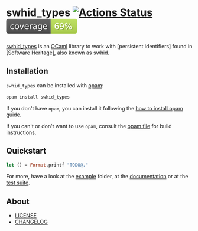 # swhid_types [![Actions Status](https://github.com/ocamlpro/swhid_types/workflows/build/badge.svg)](https://github.com/ocamlpro/swhid_types/actions) [![coverage percentage](https://raw.githubusercontent.com/ocamlpro/swhid_types/gh-pages/coverage/badge.svg)](https://ocamlpro.github.io/swhid_types/coverage/)

[swhid_types] is an [OCaml] library to work with [persistent identifiers] found in [Software Heritage], also known as swhid.

## Installation

`swhid_types` can be installed with [opam]:

```sh
opam install swhid_types
```

If you don't have `opam`, you can install it following the [how to install opam] guide.

If you can't or don't want to use `opam`, consult the [opam file] for build instructions.

## Quickstart

```ocaml
let () = Format.printf "TODO@."
```

For more, have a look at the [example] folder, at the [documentation] or at the [test suite].

## About

- [LICENSE]
- [CHANGELOG]

[CHANGELOG]: ./CHANGES.md
[example]: ./example
[LICENSE]: ./LICENSE.md
[opam file]: ./swhid_types.opam
[test suite]: ./test

[documentation]: https://ocamlpro.github.io/swhid_types
[how to install opam]: https://opam.ocaml.org/doc/Install.html
[OCaml]: https://ocaml.org
[opam]: https://opam.ocaml.org/
[swhid_types]: https://github.com/ocamlpro/swhid_types
